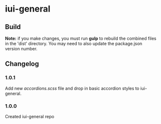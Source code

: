 # iui-general

## Build
**Note:** if you make changes, you must run **gulp** to rebuild the combined files in the 'dist' directory. You may need to also update the package.json version number.

## Changelog

### 1.0.1

Add new _accordions.scss_ file and drop in basic accordion styles to iui-general.

### 1.0.0

Created iui-general repo
